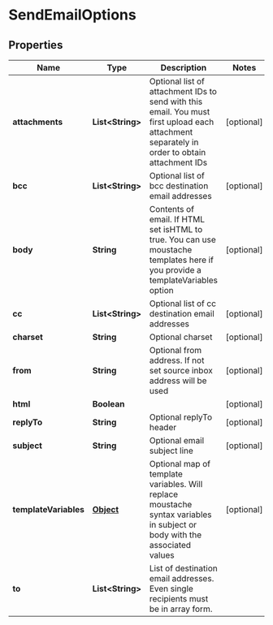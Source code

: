 
# SendEmailOptions

## Properties
Name | Type | Description | Notes
------------ | ------------- | ------------- | -------------
**attachments** | **List&lt;String&gt;** | Optional list of attachment IDs to send with this email. You must first upload each attachment separately in order to obtain attachment IDs |  [optional]
**bcc** | **List&lt;String&gt;** | Optional list of bcc destination email addresses |  [optional]
**body** | **String** | Contents of email. If HTML set isHTML to true. You can use moustache templates here if you provide a templateVariables option |  [optional]
**cc** | **List&lt;String&gt;** | Optional list of cc destination email addresses |  [optional]
**charset** | **String** | Optional charset |  [optional]
**from** | **String** | Optional from address. If not set source inbox address will be used |  [optional]
**html** | **Boolean** |  |  [optional]
**replyTo** | **String** | Optional replyTo header |  [optional]
**subject** | **String** | Optional email subject line |  [optional]
**templateVariables** | [**Object**](.md) | Optional map of template variables. Will replace moustache syntax variables in subject or body with the associated values |  [optional]
**to** | **List&lt;String&gt;** | List of destination email addresses. Even single recipients must be in array form. | 



